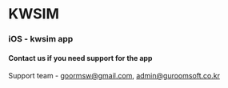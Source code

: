 # KWSIM
### iOS - kwsim app

#### Contact us if you need support for the app

Support team - goormsw@gmail.com, admin@guroomsoft.co.kr
 